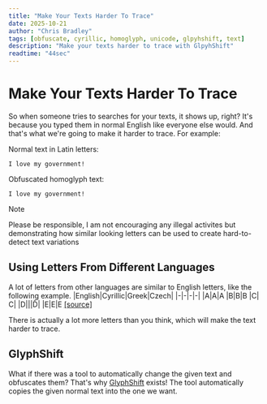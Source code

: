 ```yaml
---
title: "Make Your Texts Harder To Trace"
date: 2025-10-21
author: "Chris Bradley"
tags: [obfuscate, cyrillic, homoglyph, unicode, glpyhshift, text]
description: "Make your texts harder to trace with GlpyhShift"
readtime: "44sec"
---
```


# Make Your Texts Harder To Trace
So when someone tries to searches for your texts, it shows up, right? It's because you typed them in normal English like everyone else would. And that's what we're going to make it harder to trace. For example:

Normal text in Latin letters:
```
I love my government!
```

Obfuscated homoglyph text:
```
Ι lоvе mу ɡоvеrnmеnt!
``` 

> [!NOTE]
> Please be responsible, I am not encouraging any illegal activites but demonstrating how similar looking letters can be used to create hard-to-detect text variations

## Using Letters From Different Languages
A lot of letters from other languages are similar to English letters, like the following example.
|English|Cyrillic|Greek|Czech|
|-|-|-|-|
|A|А|Α
|B|В|Β
|C|С|
|D|||Ď|
|E|Е|Ε
[[source]](https://en.wikipedia.org/wiki/Wikipedia:Language_recognition_chart)

There is actually a lot more letters than you think, which will make the text harder to trace.

## GlyphShift
What if there was a tool to automatically change the given text and obfuscates them? That's why [GlyphShift](https://github.com/evenblad3/GlyphShift) exists! The tool automatically copies the given normal text into the one we want.
